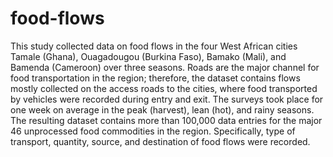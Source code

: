 # food-flows

This study collected data on food flows in the four West African cities Tamale (Ghana), Ouagadougou (Burkina Faso), Bamako (Mali), and Bamenda (Cameroon) over three seasons. Roads are the major channel for food transportation in the region; therefore, the dataset contains flows mostly collected on the access roads to the cities, where food transported by vehicles were recorded during entry and exit. The surveys took place for one week on average in the peak (harvest), lean (hot), and rainy seasons. The resulting dataset contains more than 100,000 data entries for the major 46 unprocessed food commodities in the region. Specifically, type of transport, quantity, source, and destination of food flows were recorded.